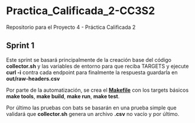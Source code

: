 # Practica_Calificada_2-CC3S2
Repositorio para el Proyecto 4 - Práctica Calificada 2

## Sprint 1
Este sprint se basará principalmente de la creación base del código **collector.sh** y las variables de entorno para que reciba TARGETS y ejecute **curl -i** contra cada endpoint para finalmente la respuesta guardarla en **out/raw-headers.csv**

Por parte de la automatización, se crea el [**Makefile**](Makefile) con los targets básicos **make tools**, **make build**, **make run**, **make test**.

Por último las pruebas con bats se basarán en una prueba simple que validará que **collector.sh** genera un archivo **.csv** no vacío y por último.